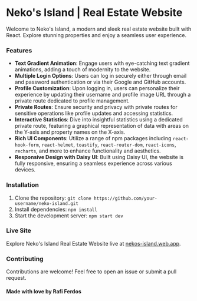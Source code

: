 # Neko's Island | Real Estate Website

Welcome to Neko's Island, a modern and sleek real estate website built with React. Explore stunning properties and enjoy a seamless user experience.

### Features

- **Text Gradient Animation**: Engage users with eye-catching text gradient animations, adding a touch of modernity to the website.
- **Multiple Login Options**: Users can log in securely either through email and password authentication or via their Google and GitHub accounts.
- **Profile Customization**: Upon logging in, users can personalize their experience by updating their username and profile image URL through a private route dedicated to profile management.
- **Private Routes**: Ensure security and privacy with private routes for sensitive operations like profile updates and accessing statistics.
- **Interactive Statistics**: Dive into insightful statistics using a dedicated private route, featuring a graphical representation of data with areas on the Y-axis and property names on the X-axis.
- **Rich UI Components**: Utilize a range of npm packages including `react-hook-form`, `react-helmet`, `toastify`, `react-router-dom`, `react-icons`, `recharts`, and more to enhance functionality and aesthetics.
- **Responsive Design with Daisy UI**: Built using Daisy UI, the website is fully responsive, ensuring a seamless experience across various devices.

### Installation

1. Clone the repository: `git clone https://github.com/your-username/neko-island.git`
2. Install dependencies: `npm install`
3. Start the development server: `npm start dev`

### Live Site

Explore Neko's Island Real Estate Website live at [nekos-island.web.app](https://nekos-island.web.app).

### Contributing

Contributions are welcome! Feel free to open an issue or submit a pull request.

#### Made with love by Rafi Ferdos
